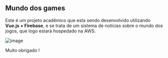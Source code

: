 <h2>Mundo dos games</h2>

Este é um projeto acadêmico que esta sendo desenvolvido utilizando <strong>Vue.js + Firebase</strong>, e se trata de um sistema de notícias sobre o mundo dos jogos, que logo estará hospedado na AWS.

![image](https://user-images.githubusercontent.com/72280433/119575556-9f903a80-bd8d-11eb-963a-b0e19a1940de.png)

Muito obrigado !
